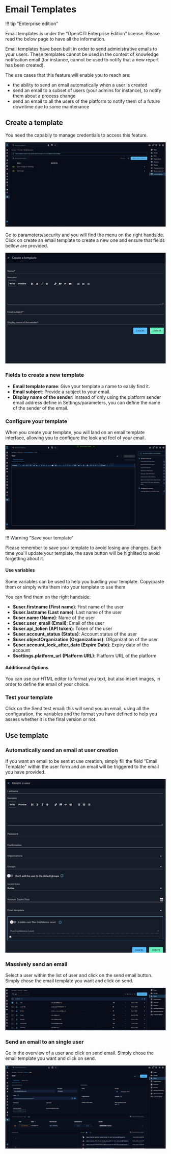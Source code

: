 # Email Templates

!!! tip "Enterprise edition"

   Email templates is under the "OpenCTI Enterprise Edition" license. Please read the below page to have all the information.


Email templates have been built in order to send administrative emails to your users. These templates cannot be used in the context of knowledge notifcation email (for instance, cannot be used to notify that a new report has been created).

The use cases that this feature will enable you to reach are:
- the ability to send an email automatically when a user is created
- send an email to a subset of users (your admins for instance), to notify them about a process change
- send an email to all the users of the platform to notify them of a future downtime due to some maintenance

## Create a template
You need the capabily to manage credentials to access this feature.

![email-template-overview](./assets/email-template-overview.png)

Go to parameters/security and you will find the menu on the right handside.
Click on create an email template to create a new one and ensure that fields bellow are provided.

![email-template-create](./assets/email-template-create.png)


### Fields to create a new template

- **Email template name**: Give your template a name to easily find it.
- **Email subject**: Provide a subject to your email.
- **Display name of the sender**: Instead of only using the platform sender email address define in Settings/parameters, you can define the name of the sender of the email. 

### Configure your template
When you create your template, you will land on an email template interface, allowing you to configure the look and feel of your email. 

![email-template-create-config](./assets/email-template-create-config.png)


!!! Warning "Save your template"

   Please remember to save your template to avoid losing any changes. Each time you'll update your template, the save button will be highlited to avoid forgetting about it.


#### Use variables
Some variables can be used to help you buidling your template. Copy/paste them or simply write them into your template to use them

You can find them on the right handside: 

- **$user.firstname (First name)**: First name of the user
- **$user.lastname (Last name)**: Last name of the user
- **$user.name (Name)**: Name of the user
- **$user.user_email (Email)**: Email of the user
- **$user.api_token (API token)**: Token of the user
- **$user.account_status (Status)**: Account status of the user
- **$user.objectOrganization (Organizations)**: ORganization of the user
- **$user.account_lock_after_date (Expire Date)**: Expiry date of the account 
- **$settings.platform_url (Platform URL)**: Platform URL of the platform

#### Additionnal Options
You can use our HTML editor to format you text, but also insert images, in order to define the email of your choice. 


### Test your template
Click on the Send test email: this will send you an email, using all the configuration, the variables and the format you have defined to help you assess whether it is the final version or not.


## Use template

### Automatically send an email at user creation 

If you want an email to be sent at use creation, simply fill the field "Email Template" within the user form and an email will be triggered to the email you have provided.

![email-template-send-at-creation](./assets/email-template-send-at-creation.png)

### Massively send an email
Select a user within the list of user and click on the send email button. Simply chose the email template you want and click on send.

![email-template-massive-ops](./assets/email-template-massive-ops.png)


### Send an email to an single user
Go in the overview of a user and click on send email. Simply chose the email template you want and click on send.

![email-template-send-individual-email](./assets/email-template-send-individual-email.png)

